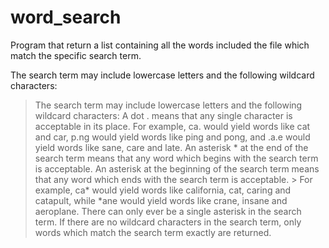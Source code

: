 # word_search
Program that return a list containing all the words included the file which match the specific search term.

The search term may include lowercase letters and the following wildcard characters:

> The search term may include lowercase letters and the following wildcard characters:
> A dot . means that any single character is acceptable in its place. For example, ca. would yield words like cat and car, p.ng would yield words like ping    and pong, and .a.e would yield words like sane, care and late.
> An asterisk * at the end of the search term means that any word which begins with the search term is acceptable. An asterisk at the beginning of the search term means that any word which ends with the search term is acceptable. > For example, ca* would yield words like california, cat, caring and catapult, while *ane would yield words like crane, insane and aeroplane. There can only ever be a single asterisk in the search term.
> If there are no wildcard characters in the search term, only words which match the search term exactly are returned.
